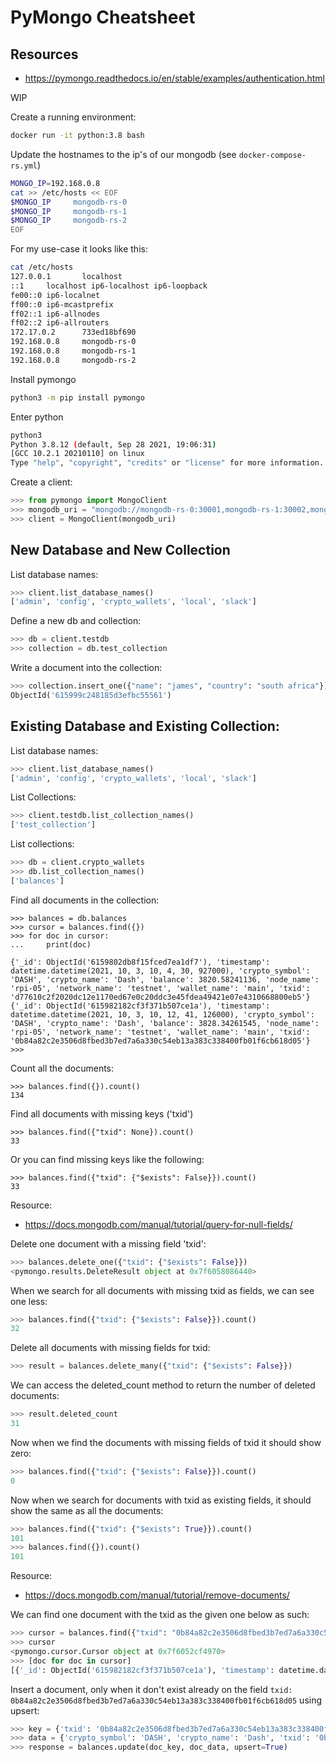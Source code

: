 # PyMongo Cheatsheet

## Resources
- https://pymongo.readthedocs.io/en/stable/examples/authentication.html

WIP

Create a running environment:

```bash
docker run -it python:3.8 bash
```

Update the hostnames to the ip's of our mongodb (see `docker-compose-rs.yml`)

```bash
MONGO_IP=192.168.0.8
cat >> /etc/hosts << EOF
$MONGO_IP     mongodb-rs-0
$MONGO_IP     mongodb-rs-1
$MONGO_IP     mongodb-rs-2
EOF
```

For my use-case it looks like this:

```bash
cat /etc/hosts
127.0.0.1       localhost
::1     localhost ip6-localhost ip6-loopback
fe00::0 ip6-localnet
ff00::0 ip6-mcastprefix
ff02::1 ip6-allnodes
ff02::2 ip6-allrouters
172.17.0.2      733ed18bf690
192.168.0.8     mongodb-rs-0
192.168.0.8     mongodb-rs-1
192.168.0.8     mongodb-rs-2
```

Install pymongo

```bash
python3 -m pip install pymongo
```

Enter python

```bash
python3
Python 3.8.12 (default, Sep 28 2021, 19:06:31)
[GCC 10.2.1 20210110] on linux
Type "help", "copyright", "credits" or "license" for more information.
```

Create a client:

```python
>>> from pymongo import MongoClient
>>> mongodb_uri = "mongodb://mongodb-rs-0:30001,mongodb-rs-1:30002,mongodb-rs-2:30003/?replicaSet=rs0"
>>> client = MongoClient(mongodb_uri)
```

## New Database and New Collection

List database names:

```python
>>> client.list_database_names()
['admin', 'config', 'crypto_wallets', 'local', 'slack']
```

Define a new db and collection:

```python
>>> db = client.testdb
>>> collection = db.test_collection
```

Write a document into the collection:

```python
>>> collection.insert_one({"name": "james", "country": "south africa"}).inserted_id
ObjectId('615999c248185d3efbc55561')
```

## Existing Database and Existing Collection:

List database names:

```python
>>> client.list_database_names()
['admin', 'config', 'crypto_wallets', 'local', 'slack']
```

List Collections:

```python
>>> client.testdb.list_collection_names()
['test_collection']
```

List collections:

```python
>>> db = client.crypto_wallets
>>> db.list_collection_names()
['balances']
```

Find all documents in the collection:

```
>>> balances = db.balances
>>> cursor = balances.find({})
>>> for doc in cursor:
...     print(doc)

{'_id': ObjectId('6159802db8f15fced7ea1df7'), 'timestamp': datetime.datetime(2021, 10, 3, 10, 4, 30, 927000), 'crypto_symbol': 'DASH', 'crypto_name': 'Dash', 'balance': 3820.58241136, 'node_name': 'rpi-05', 'network_name': 'testnet', 'wallet_name': 'main', 'txid': 'd77610c2f2020dc12e1170ed67e0c20ddc3e45fdea49421e07e4310668800eb5'}
{'_id': ObjectId('615982182cf3f371b507ce1a'), 'timestamp': datetime.datetime(2021, 10, 3, 10, 12, 41, 126000), 'crypto_symbol': 'DASH', 'crypto_name': 'Dash', 'balance': 3828.34261545, 'node_name': 'rpi-05', 'network_name': 'testnet', 'wallet_name': 'main', 'txid': '0b84a82c2e3506d8fbed3b7ed7a6a330c54eb13a383c338400fb01f6cb618d05'}
>>>
```

Count all the documents:

```
>>> balances.find({}).count()
134
```

Find all documents with missing keys ('txid')

```
>>> balances.find({"txid": None}).count()
33
```

Or you can find missing keys like the following:

```
>>> balances.find({"txid": {"$exists": False}}).count()
33
```

Resource:
- https://docs.mongodb.com/manual/tutorial/query-for-null-fields/

Delete one document with a missing field 'txid':

```python
>>> balances.delete_one({"txid": {"$exists": False}})
<pymongo.results.DeleteResult object at 0x7f6058086440>
```

When we search for all documents with missing txid as fields, we can see one less:

```python
>>> balances.find({"txid": {"$exists": False}}).count()
32
```

Delete all documents with missing fields for txid:

```python
>>> result = balances.delete_many({"txid": {"$exists": False}})
```

We can access the deleted_count method to return the number of deleted documents:

```python
>>> result.deleted_count
31
```

Now when we find the documents with missing fields of txid it should show zero:

```python
>>> balances.find({"txid": {"$exists": False}}).count()
0
```

Now when we search for documents with txid as existing fields, it should show the same as all the documents:

```python
>>> balances.find({"txid": {"$exists": True}}).count()
101
>>> balances.find({}).count()
101
```

Resource:
- https://docs.mongodb.com/manual/tutorial/remove-documents/

We can find one document with the txid as the given one below as such:

```python
>>> cursor = balances.find({"txid": "0b84a82c2e3506d8fbed3b7ed7a6a330c54eb13a383c338400fb01f6cb618d05"})
>>> cursor
<pymongo.cursor.Cursor object at 0x7f6052cf4970>
>>> [doc for doc in cursor]
[{'_id': ObjectId('615982182cf3f371b507ce1a'), 'timestamp': datetime.datetime(2021, 10, 3, 10, 12, 41, 126000), 'crypto_symbol': 'DASH', 'crypto_name': 'Dash', 'balance': 3828.34261545, 'node_name': 'rpi-05', 'network_name': 'testnet', 'wallet_name': 'main', 'txid': '0b84a82c2e3506d8fbed3b7ed7a6a330c54eb13a383c338400fb01f6cb618d05'}]
```

Insert a document, only when it don't exist already on the field `txid: 0b84a82c2e3506d8fbed3b7ed7a6a330c54eb13a383c338400fb01f6cb618d05` using upsert:

```python
>>> key = {'txid': '0b84a82c2e3506d8fbed3b7ed7a6a330c54eb13a383c338400fb01f6cb618d05'}
>>> data = {'crypto_symbol': 'DASH', 'crypto_name': 'Dash', 'txid': '0b84a82c2e3506d8fbed3b7ed7a6a330c54eb13a383c338400fb01f6cb618d05'}
>>> response = balances.update(doc_key, doc_data, upsert=True)
```
